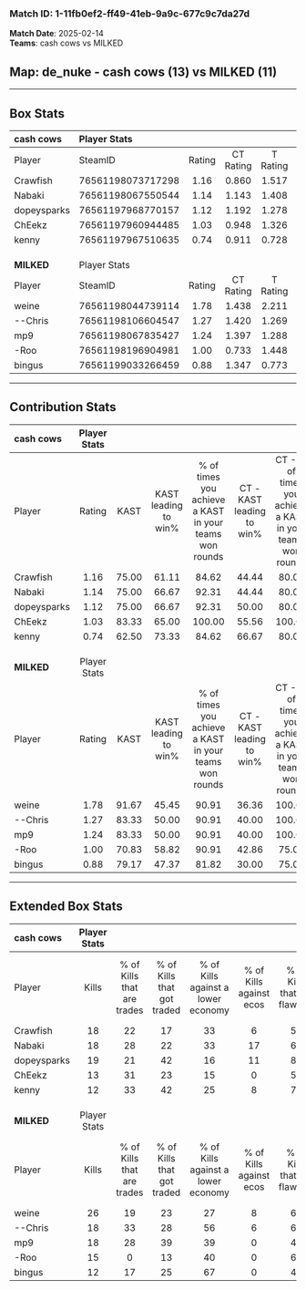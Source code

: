 ### Match ID: 1-11fb0ef2-ff49-41eb-9a9c-677c9c7da27d  
**Match Date**: 2025-02-14  
**Teams**: cash cows vs MILKED  

## **Map**: de_nuke - cash cows (13) vs MILKED (11)  
---  

## Box Stats  

| **cash cows** | Player Stats      |        |           |          |       |       |       |         |        |      |     |
| :- | :- | :-: | :-: | :-: | :-: | :-: | :-: | :-: | :-: | :-: | :-: |
| Player        | SteamID           | Rating | CT Rating | T Rating | KAST  |  ADR  | Kills | Assists | Deaths | K/D  | HS% |
| Crawfish      | 76561198073717298 |  1.16  |   0.860   |  1.517   | 75.00 | 85.5  |  18   |    8    |   18   | 1.00 | 77  |
| Nabaki        | 76561198067550544 |  1.14  |   1.143   |  1.408   | 75.00 | 79.5  |  18   |    2    |   17   | 1.06 | 55  |
| dopeysparks   | 76561197968770157 |  1.12  |   1.192   |  1.278   | 75.00 | 71.3  |  19   |    6    |   19   | 1.00 | 47  |
| ChEekz        | 76561197960944485 |  1.03  |   0.948   |  1.326   | 83.33 | 69.5  |  13   |    5    |   16   | 0.81 | 53  |
| kenny         | 76561197967510635 |  0.74  |   0.911   |  0.728   | 62.50 | 65.1  |  12   |    6    |   20   | 0.60 | 83  |
|               |                   |        |           |          |       |       |       |         |        |      |     |
|               |                   |        |           |          |       |       |       |         |        |      |     |
|               |                   |        |           |          |       |       |       |         |        |      |     |
| **MILKED**    | Player Stats      |        |           |          |       |       |       |         |        |      |     |
| Player        | SteamID           | Rating | CT Rating | T Rating | KAST  |  ADR  | Kills | Assists | Deaths | K/D  | HS% |
| weine         | 76561198044739114 |  1.78  |   1.438   |  2.211   | 91.67 | 124.6 |  26   |    6    |   14   | 1.86 | 53  |
| --Chris       | 76561198106604547 |  1.27  |   1.420   |  1.269   | 83.33 | 73.2  |  18   |    8    |   14   | 1.29 | 44  |
| mp9           | 76561198067835427 |  1.24  |   1.397   |  1.288   | 83.33 | 77.5  |  18   |    7    |   16   | 1.13 | 44  |
| -Roo          | 76561198196904981 |  1.00  |   0.733   |  1.448   | 70.83 | 80.6  |  15   |    5    |   18   | 0.83 | 60  |
| bingus        | 76561199033266459 |  0.88  |   1.347   |  0.773   | 79.17 | 61.2  |  12   |    8    |   19   | 0.63 | 50  |
---  

## Contribution Stats  

| **cash cows** | Player Stats |       |                      |                                                        |                           |                                                             |                          |                                                            |
| :- | :-: | :-: | :-: | :-: | :-: | :-: | :-: | :-: |
| Player        |    Rating    | KAST  | KAST leading to win% | % of times you achieve a KAST in your teams won rounds | CT - KAST leading to win% | CT - % of times you achieve a KAST in your teams won rounds | T - KAST leading to win% | T - % of times you achieve a KAST in your teams won rounds |
| Crawfish      |     1.16     | 75.00 |        61.11         |                         84.62                          |           44.44           |                            80.00                            |          77.78           |                           87.50                            |
| Nabaki        |     1.14     | 75.00 |        66.67         |                         92.31                          |           44.44           |                            80.00                            |          88.89           |                           100.00                           |
| dopeysparks   |     1.12     | 75.00 |        66.67         |                         92.31                          |           50.00           |                            80.00                            |          80.00           |                           100.00                           |
| ChEekz        |     1.03     | 83.33 |        65.00         |                         100.00                         |           55.56           |                           100.00                            |          72.73           |                           100.00                           |
| kenny         |     0.74     | 62.50 |        73.33         |                         84.62                          |           66.67           |                            80.00                            |          77.78           |                           87.50                            |
|               |              |       |                      |                                                        |                           |                                                             |                          |                                                            |
|               |              |       |                      |                                                        |                           |                                                             |                          |                                                            |
|               |              |       |                      |                                                        |                           |                                                             |                          |                                                            |
| **MILKED**    | Player Stats |       |                      |                                                        |                           |                                                             |                          |                                                            |
| Player        |    Rating    | KAST  | KAST leading to win% | % of times you achieve a KAST in your teams won rounds | CT - KAST leading to win% | CT - % of times you achieve a KAST in your teams won rounds | T - KAST leading to win% | T - % of times you achieve a KAST in your teams won rounds |
| weine         |     1.78     | 91.67 |        45.45         |                         90.91                          |           36.36           |                           100.00                            |          54.55           |                           85.71                            |
| --Chris       |     1.27     | 83.33 |        50.00         |                         90.91                          |           40.00           |                           100.00                            |          60.00           |                           85.71                            |
| mp9           |     1.24     | 83.33 |        50.00         |                         90.91                          |           40.00           |                           100.00                            |          60.00           |                           85.71                            |
| -Roo          |     1.00     | 70.83 |        58.82         |                         90.91                          |           42.86           |                            75.00                            |          70.00           |                           100.00                           |
| bingus        |     0.88     | 79.17 |        47.37         |                         81.82                          |           30.00           |                            75.00                            |          66.67           |                           85.71                            |
---  

## Extended Box Stats  

| **cash cows** | Player Stats |                            |                            |                                    |                         |                              |                                 |        |                             |                                     |                          |                               |                            |
| :- | :-: | :-: | :-: | :-: | :-: | :-: | :-: | :-: | :-: | :-: | :-: | :-: | :-: |
| Player        |    Kills     | % of Kills that are trades | % of Kills that got traded | % of Kills against a lower economy | % of Kills against ecos | % of Kills that are flawless | % of Kills that are close duels | Deaths | % of Deaths that get traded | % of Deaths against a lower economy | % of Deaths against ecos | % of Deaths that are flawless | % of Deaths that are close |
| Crawfish      |      18      |             22             |             17             |                 33                 |            6            |              50              |               11                |   18   |             17              |                 33                  |            11            |              72               |             0              |
| Nabaki        |      18      |             28             |             22             |                 33                 |           17            |              61              |                6                |   17   |             41              |                 35                  |            12            |              71               |             6              |
| dopeysparks   |      19      |             21             |             42             |                 16                 |           11            |              84              |                0                |   19   |             26              |                 26                  |            5             |              68               |             0              |
| ChEekz        |      13      |             31             |             23             |                 15                 |            0            |              54              |                0                |   16   |             31              |                 31                  |            6             |              50               |             6              |
| kenny         |      12      |             33             |             42             |                 25                 |            8            |              75              |                0                |   20   |             15              |                 25                  |            5             |              50               |             10             |
|               |              |                            |                            |                                    |                         |                              |                                 |        |                             |                                     |                          |                               |                            |
|               |              |                            |                            |                                    |                         |                              |                                 |        |                             |                                     |                          |                               |                            |
|               |              |                            |                            |                                    |                         |                              |                                 |        |                             |                                     |                          |                               |                            |
| **MILKED**    | Player Stats |                            |                            |                                    |                         |                              |                                 |        |                             |                                     |                          |                               |                            |
| Player        |    Kills     | % of Kills that are trades | % of Kills that got traded | % of Kills against a lower economy | % of Kills against ecos | % of Kills that are flawless | % of Kills that are close duels | Deaths | % of Deaths that get traded | % of Deaths against a lower economy | % of Deaths against ecos | % of Deaths that are flawless | % of Deaths that are close |
| weine         |      26      |             19             |             23             |                 27                 |            8            |              69              |                0                |   14   |             21              |                 50                  |            14            |              71               |             0              |
| --Chris       |      18      |             33             |             28             |                 56                 |            6            |              67              |                0                |   14   |             29              |                 50                  |            14            |              57               |             7              |
| mp9           |      18      |             28             |             39             |                 39                 |            0            |              44              |               11                |   16   |             19              |                 38                  |            6             |              75               |             0              |
| -Roo          |      15      |             0              |             13             |                 40                 |            0            |              60              |                0                |   18   |             22              |                 44                  |            6             |              61               |             6              |
| bingus        |      12      |             17             |             25             |                 67                 |            0            |              42              |               17                |   19   |             47              |                 37                  |            5             |              74               |             5              |
